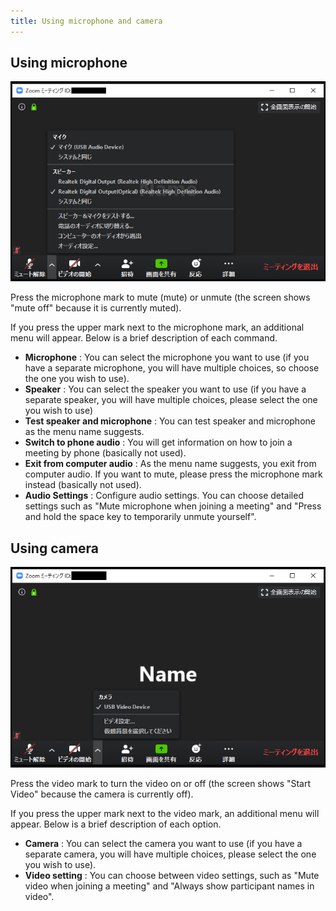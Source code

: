 ```yaml
---
title: Using microphone and camera
---
```


## Using microphone

![](/en/zoom/usage/main_mic_speaker.png)

Press the microphone mark to mute (mute) or unmute (the screen shows "mute off" because it is currently muted). 

If you press the upper mark next to the microphone mark, an additional menu will appear. Below is a brief description of each command.
  * **Microphone** : You can select the microphone you want to use (if you have a separate microphone, you will have multiple choices, so choose the one you wish to use).
  * **Speaker** : You can select the speaker you want to use (if you have a separate speaker, you will have multiple choices, please select the one you wish to use)
  * **Test speaker and microphone** : You can test speaker and microphone as the menu name suggests.
  * **Switch to phone audio** : You will get information on how to join a meeting by phone (basically not used).
  * **Exit from computer audio** : As the menu name suggests, you exit from computer audio. If you want to mute, please press the microphone mark instead (basically not used).
  * **Audio Settings** : Configure audio settings. You can choose detailed settings such as "Mute microphone when joining a meeting" and "Press and hold the space key to temporarily unmute yourself".


## Using camera

![](/en/zoom/usage/main_camera.png)

Press the video mark to turn the video on or off (the screen shows "Start Video" because the camera is currently off).

If you press the upper mark next to the video mark, an additional menu will appear. Below is a brief description of each option. 
  * **Camera** : You can select the camera you want to use (if you have a separate camera, you will have multiple choices, please select the one you wish to use).
  * **Video setting** : You can choose between video settings, such as "Mute video when joining a meeting" and "Always show participant names in video".
